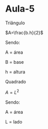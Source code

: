 # Aula-5
Triângulo

$A=\frac{b.h}{2}$

Sendo:

A = área

B = base

h = altura




Quadrado


$A=L^{2}$

Sendo:

A = área

L = lado
